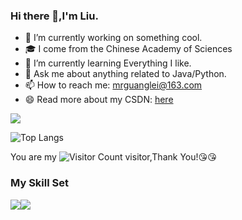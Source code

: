 ### Hi there 👋,I'm Liu.

- 🔭 I’m currently working on something cool.
- :mortar_board:    I come from the Chinese Academy of Sciences
- 🌱 I’m currently learning Everything I like.
- 💬 Ask me about anything related to Java/Python.
- 📫 How to reach me: mrguanglei@163.com
- 😄 Read more about my CSDN: [here](https://blog.csdn.net/weixin_45734343?type=blog)

![](https://github-readme-stats.vercel.app/api?username=mrguanglei&show_icons=true&theme=transparent)

![Top Langs](https://github-readme-stats.vercel.app/api/top-langs/?username=mrguanglei&layout=compact&theme=tokyonight)


You are my ![Visitor Count](https://camo.githubusercontent.com/2755ed443e662eefb6138c478a3b3cdbf37543b380e2d1b6e31532ce0404341b/68747470733a2f2f70726f66696c652d636f756e7465722e676c697463682e6d652f4b4d6e4f342d7a782f636f756e742e737667) visitor,Thank You!:kissing_heart::kissing_heart:

### My Skill Set

![](https://img.shields.io/badge/Java-ED8B00?style=for-the-badge&logo=openjdk&logoColor=white)![](https://img.shields.io/badge/Python-3776AB?style=for-the-badge&logo=python&logoColor=white)

